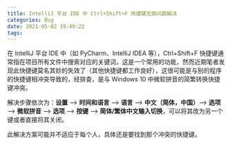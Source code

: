 ```yaml
---
title: IntelliJ 平台 IDE 中 Ctrl+Shift+F 快捷键无效问题解决
categories: Bug
date: 2021-05-02 19:49:22
tags:
---
```


在 IntelliJ 平台 IDE 中（如 PyCharm、IntelliJ IDEA 等），Ctrl+Shift+F 快捷键通常指在项目所有文件中搜索对应的关键词，这是一个常用的功能，然而近期笔者发现此快捷键莫名其妙的失效了（其他快捷键都工作良好），这很可能是与别的程序的快捷键相冲突导致的，经排查，是与 Windows 10 中微软拼音的简繁转换快捷键冲突。

解决步骤依次为：**设置** ——> **时间和语言** ——> **语言** ——> **中文（简体，中国）**——> **选项** ——> **微软拼音** ——> **选项** ——> **按键** ——> **简体/繁体中文输入切换**，可以将其改为另一个键或者直接将其关闭。

此解决方案可能并不适应于每个人，具体还是要找到那个冲突的快捷键。
